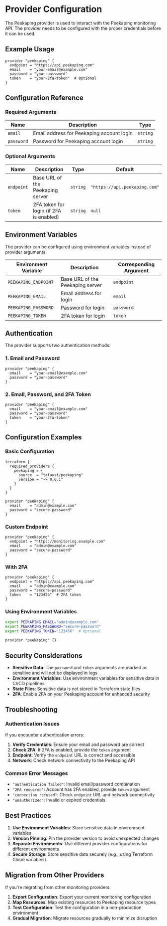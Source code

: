 # Provider Configuration

The Peekaping provider is used to interact with the Peekaping monitoring API. The provider needs to be configured with the proper credentials before it can be used.

## Example Usage

```hcl
provider "peekaping" {
  endpoint = "https://api.peekaping.com"
  email    = "your-email@example.com"
  password = "your-password"
  token    = "your-2fa-token"  # Optional
}
```

## Configuration Reference

### Required Arguments

| Name | Description | Type |
|------|-------------|------|
| `email` | Email address for Peekaping account login | `string` |
| `password` | Password for Peekaping account login | `string` |

### Optional Arguments

| Name | Description | Type | Default |
|------|-------------|------|---------|
| `endpoint` | Base URL of the Peekaping server | `string` | `"https://api.peekaping.com"` |
| `token` | 2FA token for login (if 2FA is enabled) | `string` | `null` |

## Environment Variables

The provider can be configured using environment variables instead of provider arguments:

| Environment Variable | Description | Corresponding Argument |
|---------------------|-------------|----------------------|
| `PEEKAPING_ENDPOINT` | Base URL of the Peekaping server | `endpoint` |
| `PEEKAPING_EMAIL` | Email address for login | `email` |
| `PEEKAPING_PASSWORD` | Password for login | `password` |
| `PEEKAPING_TOKEN` | 2FA token for login | `token` |

## Authentication

The provider supports two authentication methods:

### 1. Email and Password

```hcl
provider "peekaping" {
  email    = "your-email@example.com"
  password = "your-password"
}
```

### 2. Email, Password, and 2FA Token

```hcl
provider "peekaping" {
  email    = "your-email@example.com"
  password = "your-password"
  token    = "your-2fa-token"
}
```

## Configuration Examples

### Basic Configuration

```hcl
terraform {
  required_providers {
    peekaping = {
      source  = "tafaust/peekaping"
      version = "~> 0.0.1"
    }
  }
}

provider "peekaping" {
  email    = "admin@example.com"
  password = "secure-password"
}
```

### Custom Endpoint

```hcl
provider "peekaping" {
  endpoint = "https://monitoring.example.com"
  email    = "admin@example.com"
  password = "secure-password"
}
```

### With 2FA

```hcl
provider "peekaping" {
  endpoint = "https://api.peekaping.com"
  email    = "admin@example.com"
  password = "secure-password"
  token    = "123456"  # 2FA token
}
```

### Using Environment Variables

```bash
export PEEKAPING_EMAIL="admin@example.com"
export PEEKAPING_PASSWORD="secure-password"
export PEEKAPING_TOKEN="123456"  # Optional
```

```hcl
provider "peekaping" {}
```

## Security Considerations

- **Sensitive Data**: The `password` and `token` arguments are marked as sensitive and will not be displayed in logs
- **Environment Variables**: Use environment variables for sensitive data in CI/CD pipelines
- **State Files**: Sensitive data is not stored in Terraform state files
- **2FA**: Enable 2FA on your Peekaping account for enhanced security

## Troubleshooting

### Authentication Issues

If you encounter authentication errors:

1. **Verify Credentials**: Ensure your email and password are correct
2. **Check 2FA**: If 2FA is enabled, provide the `token` argument
3. **Endpoint**: Verify the `endpoint` URL is correct and accessible
4. **Network**: Check network connectivity to the Peekaping API

### Common Error Messages

- `"authentication failed"`: Invalid email/password combination
- `"2FA required"`: Account has 2FA enabled, provide `token` argument
- `"connection refused"`: Check `endpoint` URL and network connectivity
- `"unauthorized"`: Invalid or expired credentials

## Best Practices

1. **Use Environment Variables**: Store sensitive data in environment variables
2. **Version Pinning**: Pin the provider version to avoid unexpected changes
3. **Separate Environments**: Use different provider configurations for different environments
4. **Secure Storage**: Store sensitive data securely (e.g., using Terraform Cloud variables)

## Migration from Other Providers

If you're migrating from other monitoring providers:

1. **Export Configuration**: Export your current monitoring configuration
2. **Map Resources**: Map existing resources to Peekaping resource types
3. **Test Configuration**: Test the configuration in a non-production environment
4. **Gradual Migration**: Migrate resources gradually to minimize disruption
